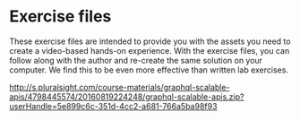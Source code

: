 # Exercise files

These exercise files are intended to provide you with the assets you need to create a video-based hands-on experience. With the exercise files, you can follow along with the author and re-create the same solution on your computer. We find this to be even more effective than written lab exercises.

http://s.pluralsight.com/course-materials/graphql-scalable-apis/4798445574/20160819224248/graphql-scalable-apis.zip?userHandle=5e899c6c-351d-4cc2-a681-766a5ba98f93



